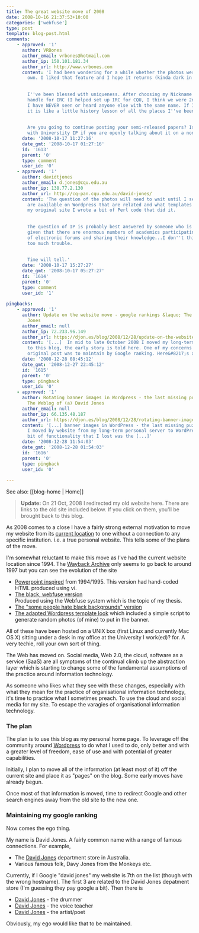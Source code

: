 ```yaml
---
title: The great website move of 2008
date: 2008-10-16 21:37:53+10:00
categories: ['webfuse']
type: post
template: blog-post.html
comments:
    - approved: '1'
      author: VRBones
      author_email: vrbones@hotmail.com
      author_ip: 150.101.181.34
      author_url: http://www.vrbones.com
      content: 'I had been wondering for a while whether the photos were stock or your
        own. I liked that feature and I hope it returns (kinda dark in here ATM)
    
    
        I''ve been blessed with uniqueness. After choosing my Nickname (VRBones) as a
        handle for IRC (I helped set up IRC for CQU, I think we were 2nd or 3rd in Australia),
        I have NEVER seen or heard anyone else with the same name. If I google for ''VRBones''
        it is like a little history lesson of all the places I''ve been on the net.
    
    
        Are you going to continue posting your semi-released papers? Is there any issues
        with Universtity IP if you are openly talking about it on a non-uni site?'
      date: '2008-10-17 11:27:16'
      date_gmt: '2008-10-17 01:27:16'
      id: '1613'
      parent: '0'
      type: comment
      user_id: '0'
    - approved: '1'
      author: davidtjones
      author_email: d.jones@cqu.edu.au
      author_ip: 138.77.2.130
      author_url: http://cq-pan.cqu.edu.au/david-jones/
      content: 'The question of the photos will need to wait until I see what plugins
        are available on Wordpress that are related and what templates they fit within.  On
        my original site I wrote a bit of Perl code that did it.
    
    
        The question of IP is probably best answered by someone who is an IP expert.  But,
        given that there are enormous numbers of academics participating in all sorts
        of electronic forums and sharing their knowledge...I don''t think I''ll get into
        too much trouble.
    
    
        Time will tell.'
      date: '2008-10-17 15:27:27'
      date_gmt: '2008-10-17 05:27:27'
      id: '1614'
      parent: '0'
      type: comment
      user_id: '1'
    
pingbacks:
    - approved: '1'
      author: Update on the website move - google rankings &laquo; The Weblog of (a) David
        Jones
      author_email: null
      author_ip: 72.233.96.149
      author_url: https://djon.es/blog/2008/12/28/update-on-the-website-move-google-rankings/
      content: '[...]  In mid to late October 2008 I moved my long-term personal website
        to this blog, the early story is told here. One of my concerns voiced in that
        original post was to maintain by Google ranking. Here&#8217;s an [...]'
      date: '2008-12-28 08:45:12'
      date_gmt: '2008-12-27 22:45:12'
      id: '1615'
      parent: '0'
      type: pingback
      user_id: '0'
    - approved: '1'
      author: Rotating banner images in Wordpress - the last missing puzzle piece &laquo;
        The Weblog of (a) David Jones
      author_email: null
      author_ip: 66.135.48.187
      author_url: https://djon.es/blog/2008/12/28/rotating-banner-images-in-wordpress-the-last-missing-puzzle-piece/
      content: '[...] banner images in WordPress - the last missing puzzle&nbsp;piece  When
        I moved by website from my long-term personal server to WordPress.com the one
        bit of functionality that I lost was the [...]'
      date: '2008-12-28 11:54:03'
      date_gmt: '2008-12-28 01:54:03'
      id: '1616'
      parent: '0'
      type: pingback
      user_id: '0'
    
---
```


See also: [[blog-home | Home]]

> **Update:** On 21 Oct, 2008 I redirected my old website here. There are links to the old site included below. If you click on them, you'll be brought back to this blog.

As 2008 comes to a close I have a fairly strong external motivation to move my website from its [current location](http://cq-pan.cqu.edu.au/david-jones/) to one without a connection to any specific institution. i.e. a true personal website. This tells some of the plans of the move.

I'm somewhat reluctant to make this move as I've had the current website location since 1994. The [Wayback Archive](http://web.archive.org/) only seems to go back to around 1997 but you can see the evolution of the site

- [Powerpoint inspired](http://web.archive.org/web/19970117134331/http://cq-pan.cqu.edu.au/david-jones/) from 1994/1995. 
    This version had hand-coded HTML produced using vi.
- [The black, webfuse version](http://web.archive.org/web/19991004232003/http://cq-pan.cqu.edu.au/david-jones/)  
    Produced using the Webfuse system which is the topic of my thesis.
- [The "some people hate black backgrounds" version](http://web.archive.org/web/20040202090843/http://cq-pan.cqu.edu.au/david-jones/)
- [The adapted Wordpress template look](http://web.archive.org/web/20070204042608/http://cq-pan.cqu.edu.au/david-jones/) which included a simple script to generate random photos (of mine) to put in the banner.

All of these have been hosted on a UNIX box (first Linux and currently Mac OS X) sitting under a desk in my office at the University I work(ed)? for. A very techie, roll your own sort of thing.

The Web has moved on. Social media, Web 2.0, the cloud, software as a service (SaaS) are all symptoms of the continual climb up the abstraction layer which is starting to change some of the fundamental assumptions of the practice around information technology.

As someone who likes what they see with these changes, especially with what they mean for the practice of organisational information technology, it's time to practice what I sometimes preach. To use the cloud and social media for my site. To escape the varagies of organisational information technology.

### The plan

The plan is to use this blog as my personal home page. To leverage off the community around [Wordpress](http://www.wordpress.com/) to do what I used to do, only better and with a greater level of freedom, ease of use and with potential of greater capabilities.

Initially, I plan to move all of the information (at least most of it) off the current site and place it as "pages" on the blog. Some early moves have already begun.

Once most of that information is moved, time to redirect Google and other search engines away from the old site to the new one.

### Maintaining my google ranking

Now comes the ego thing.

My name is David Jones. A fairly common name with a range of famous connections. For example,

- The [David Jones](http://www.davidjones.com.au/) department store in Australia.
- Various famous folk, Davy Jones from the Monkeys etc.

Currently, if I Google "david jones" my website is 7th on the list (though with the wrong hostname). The first 3 are related to the David Jones depatment store (I'm guessing they pay google a bit). Then there is

- [David Jones](http://www.davidjonesdrums.com.au/) - the drummer
- [David Jones](http://www.voiceteacher.com/) - the voice teacher
- [David Jones](http://www.cwru.edu/artsci/engl/VSALM/mod/dresch/index.html) - the artist/poet

Obviously, my ego would like that to be maintained.